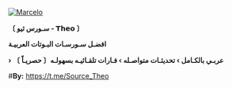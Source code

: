 <a href="https://ibb.co/sv7XrcH"><img src="https://graph.org/file/e66caa3ae1f673b2e7c9e.jpg" alt="Marcelo" border="0"></a>

**〔 سـورس ثيو - 𝗧𝗵𝗲𝗼 〕**

**افضـل سـورسـات  البـوتات العربيـة**

**› عربـي بالكـامل › تحديثـات متواصـله › فـارات تلقـائيـه بسهولـه〔 حصريـاً 〕** 

#**By:** https://t.me/Source_Theo


